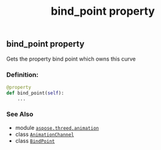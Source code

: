 ﻿---
title: bind_point property
second_title: Aspose.3D for Python via .NET API References
description: 
type: docs
weight: 90
url: /python-net/aspose.threed.animation/animationchannel/bind_point/
is_root: false
---

## bind_point property


Gets the property bind point which owns this curve
### Definition:
```python
@property
def bind_point(self):
    ...
```

### See Also
* module [`aspose.threed.animation`](../../)
* class [`AnimationChannel`](/3d/python-net/aspose.threed.animation/animationchannel)
* class [`BindPoint`](/3d/python-net/aspose.threed.animation/bindpoint)
